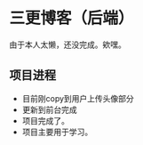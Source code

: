# 三更博客（后端）
  由于本人太懒，还没完成。欸嘿。


## 项目进程
   - 目前刚copy到用户上传头像部分
   - 更新到前台完成
   - 项目完成了。
   - 项目主要用于学习。